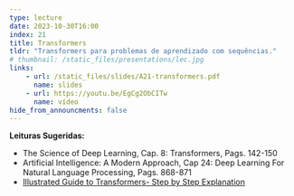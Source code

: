 ```yaml
---
type: lecture
date: 2023-10-30T16:00
index: 21
title: Transformers
tldr: "Transformers para problemas de aprendizado com sequências."
# thumbnail: /static_files/presentations/lec.jpg
links: 
    - url: /static_files/slides/A21-transformers.pdf
      name: slides
    - url: https://youtu.be/EgCg2ObCITw
      name: vídeo
hide_from_announcments: false
---
```

**Leituras Sugeridas:**
- The Science of Deep Learning, Cap. 8: Transformers, Pags. 142-150
- Artificial Intelligence: A Modern Approach, Cap 24: Deep Learning For Natural Language Processing, Pags. 868-871 
- [Illustrated Guide to Transformers- Step by Step Explanation](https://towardsdatascience.com/illustrated-guide-to-transformers-step-by-step-explanation-f74876522bc0)